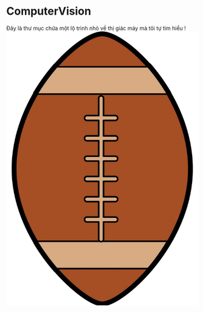 # ComputerVision

Đây là thư mục chứa một lộ trình nhỏ về thị giác máy mà tôi tự tìm hiểu !
![alt text](hi.jpg)
